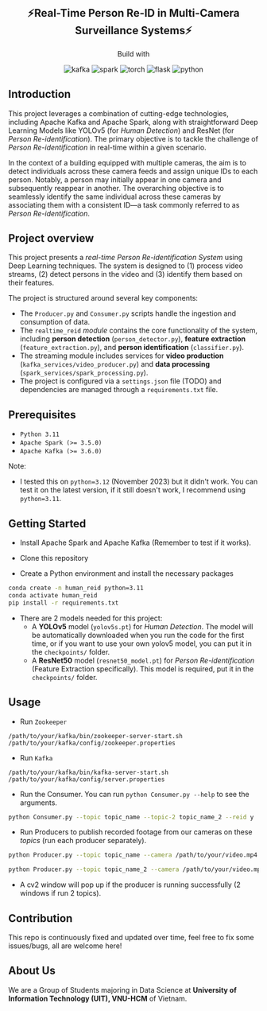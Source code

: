 <h2 style="text-align: center">
    ⚡Real-Time Person Re-ID in Multi-Camera Surveillance Systems⚡<br>
</h2>

<p style="text-align: center">Build with</p>
<p style="text-align: center">
  <img alt="kafka" src="https://img.shields.io/badge/-Apache Kafka-05122A?style=for-the-badge&logo=apachekafka"/>
  <img alt="spark" src="https://img.shields.io/badge/-Apache Spark-05122A?style=for-the-badge&logo=apachespark"/>
  <img alt="torch" src="https://img.shields.io/badge/-Pytorch-05122A?style=for-the-badge&logo=pytorch"/>
  <img alt="flask" src="https://img.shields.io/badge/-Flask-05122A?style=for-the-badge&logo=flask"/>
  <img alt="python" src="https://img.shields.io/badge/-Python-05122A?style=for-the-badge&logo=python"/>
</p>

## Introduction

This project leverages a combination of cutting-edge technologies, including Apache Kafka and Apache Spark, along with straightforward Deep Learning Models like YOLOv5 (for *Human Detection*) and ResNet (for *Person Re-identification*). The primary objective is to tackle the challenge of *Person Re-identification* in real-time within a given scenario.

In the context of a building equipped with multiple cameras, the aim is to detect individuals across these camera feeds and assign unique IDs to each person. Notably, a person may initially appear in one camera and subsequently reappear in another. The overarching objective is to seamlessly identify the same individual across these cameras by associating them with a consistent ID—a task commonly referred to as *Person Re-identification*.

## Project overview

This project presents a *real-time Person Re-identification System* using Deep Learning techniques. The system is designed to (1) process video streams, (2) detect persons in the video and (3) identify them based on their features. 

The project is structured around several key components:
-  The `Producer.py` and `Consumer.py` scripts handle the ingestion and consumption of data. 
-  The `realtime_reid` *module* contains the core functionality of the system, including **person detection** (`person_detector.py`), **feature extraction** (`feature_extraction.py`), and **person identification** (`classifier.py`). 
-  The streaming module includes services for **video production** (`kafka_services/video_producer.py`) and **data processing** (`spark_services/spark_processing.py`). 
-  The project is configured via a `settings.json` file (TODO) and dependencies are managed through a `requirements.txt` file.

## Prerequisites

- `Python 3.11`
- `Apache Spark (>= 3.5.0)`
- `Apache Kafka (>= 3.6.0)`

Note: 
- I tested this on `python=3.12` (November 2023) but it didn't work. You can test it on the latest version, if it still doesn't work, I recommend using `python=3.11`.

## Getting Started
- Install Apache Spark and Apache Kafka (Remember to test if it works).

- Clone this repository

- Create a Python environment and install the necessary packages
  
```bash
conda create -n human_reid python=3.11
conda activate human_reid
pip install -r requirements.txt
```

- There are 2 models needed for this project:
  - A **YOLOv5** model (`yolov5s.pt`) for *Human Detection*. The model will be automatically downloaded when you run the code for the first time, or if you want to use your own yolov5 model, you can put it in the `checkpoints/` folder.
  - A **ResNet50** model (`resnet50_model.pt`) for *Person Re-identification* (Feature Extraction specifically). This model is required, put it in the `checkpoints/` folder.

## Usage

- Run `Zookeeper`
```
/path/to/your/kafka/bin/zookeeper-server-start.sh /path/to/your/kafka/config/zookeeper.properties
```
- Run `Kafka`
```
/path/to/your/kafka/bin/kafka-server-start.sh /path/to/your/kafka/config/server.properties
```
- Run the  Consumer. You can run `python Consumer.py --help` to see the arguments.
```bash
python Consumer.py --topic topic_name --topic-2 topic_name_2 --reid y
```

- Run Producers to publish recorded footage from our cameras on these *topics* (run each producer separately).
```bash
python Producer.py --topic topic_name --camera /path/to/your/video.mp4
```
```bash
python Producer.py --topic topic_name_2 --camera /path/to/your/video.mp4
```

- A cv2 window will pop up if the producer is running successfully (2 windows if run 2 topics).

## Contribution
This repo is continuously fixed and updated over time, feel free to fix some issues/bugs, all are welcome here!

## About Us

We are a Group of Students majoring in Data Science at **University of Information Technology (UIT), VNU-HCM** of Vietnam.
